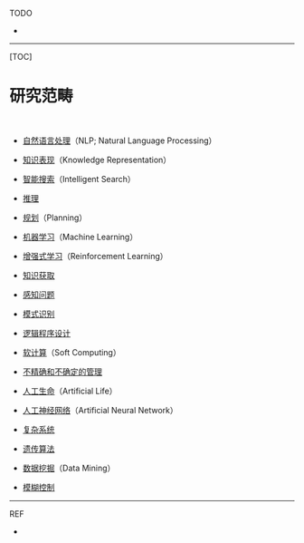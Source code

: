 TODO

* 

------

[TOC]

# 研究范畴


​	
  * [自然语言处理](https://zh.wikipedia.org/wiki/%E8%87%AA%E7%84%B6%E8%AA%9E%E8%A8%80%E8%99%95%E7%90%86)（NLP; Natural Language Processing）

  * [知识表现](https://zh.wikipedia.org/wiki/%E7%9F%A5%E8%AD%98%E8%A1%A8%E7%8F%BE)（Knowledge Representation）

  * [智能搜索](https://zh.wikipedia.org/wiki/%E6%99%BA%E8%83%BD%E6%90%9C%E7%B4%A2)（Intelligent Search）

  * [推理](https://zh.wikipedia.org/wiki/%E6%8E%A8%E7%90%86)

  * [规划](https://zh.wikipedia.org/wiki/%E8%A6%8F%E5%8A%83)（Planning）

  * [机器学习](https://zh.wikipedia.org/wiki/%E6%9C%BA%E5%99%A8%E5%AD%A6%E4%B9%A0)（Machine Learning）

  * [增强式学习](https://zh.wikipedia.org/wiki/%E5%A2%9E%E5%BC%B7%E5%BC%8F%E5%AD%B8%E7%BF%92)（Reinforcement Learning）

  * [知识获取](https://zh.wikipedia.org/w/index.php?title=%E7%9F%A5%E8%AD%98%E7%8D%B2%E5%8F%96&action=edit&redlink=1)

  * [感知问题](https://zh.wikipedia.org/w/index.php?title=%E6%84%9F%E7%9F%A5%E5%95%8F%E9%A1%8C&action=edit&redlink=1)

  * [模式识别](https://zh.wikipedia.org/wiki/%E6%A8%A1%E5%BC%8F%E8%AF%86%E5%88%AB)

  * [逻辑程序设计](https://zh.wikipedia.org/wiki/%E9%80%BB%E8%BE%91%E7%A8%8B%E5%BA%8F%E8%AE%BE%E8%AE%A1)

  * [软计算](https://zh.wikipedia.org/wiki/%E8%BB%9F%E8%A8%88%E7%AE%97)（Soft Computing）

  * [不精确和不确定的管理](https://zh.wikipedia.org/wiki/%E4%B8%8D%E7%B2%BE%E7%A2%BA%E5%92%8C%E4%B8%8D%E7%A2%BA%E5%AE%9A%E7%9A%84%E7%AE%A1%E7%90%86)

  * [人工生命](https://zh.wikipedia.org/wiki/%E4%BA%BA%E5%B7%A5%E7%94%9F%E5%91%BD)（Artificial Life）

  * [人工神经网络](https://zh.wikipedia.org/wiki/%E4%BA%BA%E5%B7%A5%E7%A5%9E%E7%BB%8F%E7%BD%91%E7%BB%9C)（Artificial Neural Network）

  * [复杂系统](https://zh.wikipedia.org/wiki/%E8%A4%87%E9%9B%9C%E7%B3%BB%E7%B5%B1)

  * [遗传算法](https://zh.wikipedia.org/wiki/%E9%81%BA%E5%82%B3%E7%AE%97%E6%B3%95)

  * [数据挖掘](https://zh.wikipedia.org/wiki/%E8%B3%87%E6%96%99%E6%8C%96%E6%8E%98)（Data Mining）

  * [模糊控制](https://zh.wikipedia.org/wiki/%E6%A8%A1%E7%B3%8A%E6%8E%A7%E5%88%B6)





------

REF

* 

